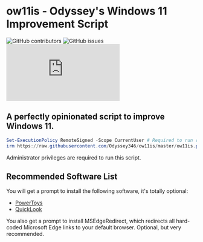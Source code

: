 # ow11is - Odyssey's Windows 11 Improvement Script
![GitHub contributors](https://img.shields.io/github/all-contributors/Odyssey346/ow11is/master) ![GitHub issues](https://img.shields.io/github/issues-raw/Odyssey346/ow11is) ![Matrix](https://img.shields.io/matrix/ow11is:drivet.xyz)
## A perfectly opinionated script to improve Windows 11.

```powershell
Set-ExecutionPolicy RemoteSigned -Scope CurrentUser # Required to run remote scripts (only once)
irm https://raw.githubusercontent.com/Odyssey346/ow11is/master/ow11is.ps1 | iex # Todo: make this shorter
```

Administrator privileges are required to run this script.

## Recommended Software List
You will get a prompt to install the following software, it's totally optional:

- [PowerToys](https://github.com/microsoft/powertoys)
- [QuickLook](https://github.com/QL-Win/QuickLook)

You also get a prompt to install MSEdgeRedirect, which redirects all hard-coded Microsoft Edge links to your default browser. Optional, but very recommended.